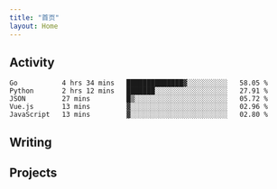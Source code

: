 ```yaml
---
title: "首页"
layout: Home
---
```


## Activity
<!--START_SECTION:waka-->
```text
Go           4 hrs 34 mins   ██████████████▓░░░░░░░░░░   58.05 % 
Python       2 hrs 12 mins   ███████░░░░░░░░░░░░░░░░░░   27.91 % 
JSON         27 mins         █▒░░░░░░░░░░░░░░░░░░░░░░░   05.72 % 
Vue.js       13 mins         ▓░░░░░░░░░░░░░░░░░░░░░░░░   02.96 % 
JavaScript   13 mins         ▓░░░░░░░░░░░░░░░░░░░░░░░░   02.80 % 
```
<!--END_SECTION:waka-->

## Writing
<PindedPosts />

## Projects
<Projects />
